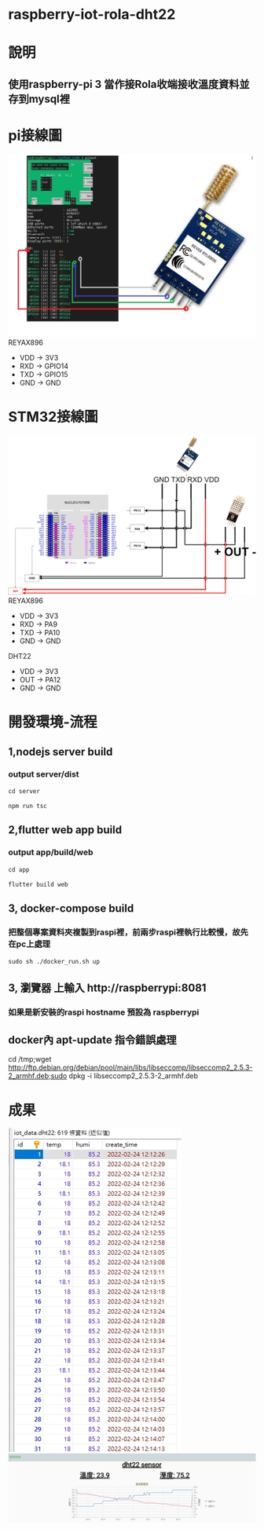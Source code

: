 # raspberry-iot-rola-dht22
# 說明
## 使用raspberry-pi 3 當作接Rola收端接收溫度資料並存到mysql裡

# pi接線圖
![alt text](./doc/raspberry_connect.jpg)
REYAX896
- VDD -> 3V3
- RXD -> GPIO14
- TXD -> GPIO15
- GND -> GND
# STM32接線圖
![alt text](./doc/STM32_connect.jpg)
REYAX896
- VDD -> 3V3
- RXD -> PA9
- TXD -> PA10
- GND -> GND

DHT22
- VDD -> 3V3
- OUT -> PA12
- GND -> GND

# 開發環境-流程
## 1,nodejs server build
### output server/dist
```
cd server
```
```
npm run tsc
```
## 2,flutter web app build
### output app/build/web
```
cd app
```
```
flutter build web
```
## 3, docker-compose build
### 把整個專案資料夾複製到raspi裡，前兩步raspi裡執行比較慢，故先在pc上處理
```
sudo sh ./docker_run.sh up
```
## 3, 瀏覽器 上輸入 http://raspberrypi:8081
### 如果是新安裝的raspi hostname 預設為 raspberrypi

## docker內 apt-update 指令錯誤處理
cd /tmp;wget http://ftp.debian.org/debian/pool/main/libs/libseccomp/libseccomp2_2.5.3-2_armhf.deb;sudo dpkg -i libseccomp2_2.5.3-2_armhf.deb

# 成果
![alt text](./doc/database_result.jpg)
[![IMAGE ALT TEXT HERE](./doc/app_result.jpg)](./doc/app_result.mp4)